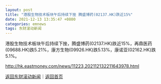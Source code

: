 ```yaml
---
layout: post
title: "港股生物技术板块午后持续下挫 腾盛博药(02137.HK)跌近15%"
date: 2021-12-13 13:35:47 +0800
categories: emnews
tags: 东财滚动新闻
---
```


港股生物技术板块午后持续下挫，腾盛博药(02137.HK)跌近15%，再鼎医药(09688.HK)跌5.21%，康方生物(09926.HK)跌5.13%，康诺亚(02162.HK)跌5.1%。

<http://hk.eastmoney.com/news/11223,202112132211643978.html>

[返回东财滚动新闻](//finews.withounder.com/emnews/)｜[返回首页](//finews.withounder.com/)
